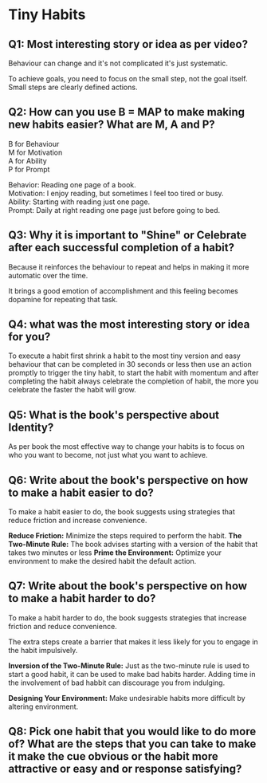 # Tiny Habits  

## Q1: Most interesting story or idea as per video?  

Behaviour can change and it's not complicated it's just systematic.

To achieve goals, you need to focus on the small step, not the goal itself. Small steps are clearly defined actions.  

## Q2: How can you use B = MAP to make making new habits easier? What are M, A and P?  

B for Behaviour<br>
M for Motivation<br>
A for Ability<br>
P for Prompt<br>

Behavior: Reading one page of a book.<br>
Motivation: I enjoy reading, but sometimes I feel too tired or busy.<br>
Ability: Starting with reading just one page.<br>
Prompt: Daily at right reading one page just before going to bed.<br>

## Q3: Why it is important to "Shine" or Celebrate after each successful completion of a habit?  

Because it reinforces the behaviour to repeat and helps in making it more automatic over the time.

It brings a good emotion of accomplishment and this feeling becomes dopamine for repeating that task.

## Q4: what was the most interesting story or idea for you?

To execute a habit first shrink a habit to the most tiny version and easy behaviour that can be completed in 30 seconds or less then use an action promptly to trigger the tiny habit, to start the habit with momentum and after completing the habit always celebrate the completion of habit, the more you celebrate the faster the habit will grow.  

## Q5: What is the book's perspective about Identity?

As per book the most effective way to change your habits is to focus on who you want to become, not just what you want to achieve.  

## Q6: Write about the book's perspective on how to make a habit easier to do?

To make a habit easier to do, the book suggests using strategies that reduce friction and increase convenience.

**Reduce Friction:** Minimize the steps required to perform the habit.
**The Two-Minute Rule:** The book advises starting with a version of the habit that takes two minutes or less
**Prime the Environment:** Optimize your environment to make the desired habit the default action.  

## Q7: Write about the book's perspective on how to make a habit harder to do?  

To make a habit harder to do, the book suggests strategies that increase friction and reduce convenience.

The extra steps create a barrier that makes it less likely for you to engage in the habit impulsively.

**Inversion of the Two-Minute Rule:** Just as the two-minute rule is used to start a good habit, it can be used to make bad habits harder. Adding time in the involvement of bad habbit can discourage you from indulging.

**Designing Your Environment:** Make undesirable habits more difficult by altering environment.  

## Q8: Pick one habit that you would like to do more of? What are the steps that you can take to make it make the cue obvious or the habit more attractive or easy and or response satisfying?

